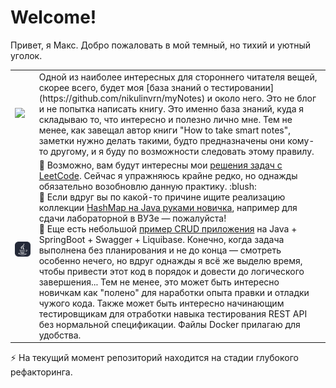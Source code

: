 # Welcome!

Привет, я Макс. Добро пожаловать в мой темный, но тихий и уютный уголок. 

<table>
  <tr>
    <td><img src="https://external-content.duckduckgo.com/iu/?u=https%3A%2F%2Fcdn.pixabay.com%2Fphoto%2F2013%2F07%2F12%2F17%2F40%2Ffloral-152207_960_720.png&f=1&nofb=1&ipt=3e49d50b28a24fe81e43ed6f88ac8d7d28168ccc5dbbc0b8ece37fb97a270fd7&ipo=images" width="200" /></td>
    <td>Одной из наиболее интересных для стороннего читателя вещей, скорее всего, будет моя [база знаний о тестировании](https://github.com/nikulinvrn/myNotes) и около него. Это не блог и не попытка написать книгу. Это именно база знаний, куда я складываю то, что интересно и полезно лично мне. Тем не менее, как завещал автор книги "How to take smart notes", заметки нужно делать такими, будто предназначены они кому-то другому, и я буду по возможности следовать этому правилу.</td>
  </tr>
  <tr>
    <td><img src="https://github.com/tandpfun/skill-icons/raw/main/icons/Java-Dark.svg" width="200" /></td>
    <td>
      💬 Возможно, вам будут интересны мои <a href="https://github.com/nikulinvrn/javaexercises/tree/dev/LeetCode">решения задач с LeetCode</a>. Сейчас я упражняюсь крайне редко, но однажды обязательно возобновлю данную практику. :blush:
      </br>
      💬 Если вдруг вы по какой-то причине ищите реализацию коллекции <a href="https://github.com/nikulinvrn/javaexercises/blob/dev/yurievLessons/Lesson_3/CustomMap.java">HashMap на Java руками новичка</a>, например для сдачи лабораторной в ВУЗе — пожалуйста!
      </br>
      💬 Еще есть небольшой  <a href="https://github.com/nikulinvrn/credit-manager">пример CRUD приложения</a> на Java + SpringBoot + Swagger + Liquibase. Конечно, когда задача выполнена без планирования и не до конца — смотреть особенно нечего, но вдруг однажды я всё же выделю время, чтобы привести этот код в порядок и довести до логического завершения... Тем не менее, это может быть интересно новичкам как "полено" для наработки опыта правки и отладки чужого кода. Также может быть интересно начинающим тестировщикам для отработки навыка тестирования REST API без нормальной спецификации. Файлы Docker прилагаю для удобства.
    </td>
  </tr>
</table>

⚡ На текущий момент репозиторий находится на стадии глубокого рефакторинга.

<!--
**nikulinvrn/nikulinvrn** is a ✨ _special_ ✨ repository because its `README.md` (this file) appears on your GitHub profile.

Here are some ideas to get you started:

- 🔭 I’m currently working on ...
- 🌱 I’m currently learning ...
- 👯 I’m looking to collaborate on ...
- 🤔 I’m looking for help with ...
- 💬 Ask me about ...
- 📫 How to reach me: ...
- 😄 Pronouns: ...
- ⚡ Fun fact: ...
-->
